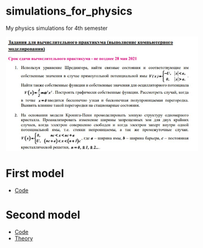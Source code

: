 # simulations_for_physics
My physics simulations for 4th semester

![Task](https://github.com/ElderEv1l/simulations_for_physics/blob/main/Task.jpg)


# First model
  * [Code](https://github.com/ElderEv1l/simulations_for_physics/blob/main/Model%201/model1.ipynb)

# Second model
  * [Code](https://github.com/ElderEv1l/simulations_for_physics/blob/main/Model%202/model2.ipynb)
  * [Theory](https://github.com/ElderEv1l/simulations_for_physics/blob/main/Model%202/%D0%9C%D0%BE%D0%B4%D0%B5%D0%BB%D0%B8%D1%80%D0%BE%D0%B2%D0%B0%D0%BD%D0%B8%D0%B5%20%E2%84%962.pdf)

